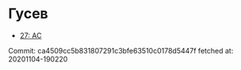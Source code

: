# Гусев
- [27: AC](27.md)

Commit: ca4509cc5b831807291c3bfe63510c0178d5447f
 fetched at: 20201104-190220
